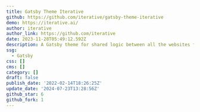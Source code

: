 ```yaml
---
title: Gatsby Theme Iterative
github: https://github.com/iterative/gatsby-theme-iterative
demo: https://iterative.ai/
author: iterative
author_link: https://github.com/iterative
date: 2023-11-28T05:49:12.592Z
description: A Gatsby theme for shared logic between all the websites from iterative.ai
ssg:
  - Gatsby
css: []
cms: []
category: []
draft: false
publish_date: '2022-02-14T18:26:25Z'
update_date: '2024-07-23T13:28:56Z'
github_star: 6
github_fork: 1
---
```

